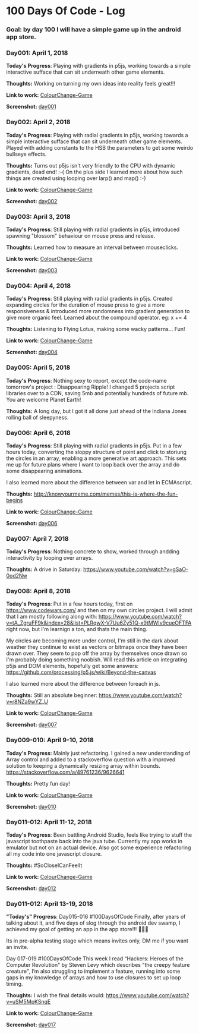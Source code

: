 # 100 Days Of Code - Log
### Goal: by day 100 I will have a simple game up in the android app store.

### Day001: April 1, 2018 

**Today's Progress**: Playing with gradients in p5js, working towards a simple interactive sufface that can sit underneath other game elements.

**Thoughts:** Working on turning my own ideas into reality feels great!!!

**Link to work:** [ColourChange-Game](https://github.com/LucheGames/ColourChange-Game/tree/master/01_ColorQuadrants)

**Screenshot:** [day001](https://github.com/LucheGames/ColourChange-Game/blob/master/Screenshots/Day001_Screenshot_01.jpg)


### Day002: April 2, 2018 

**Today's Progress**: Playing with radial gradients in p5js, working towards a simple interactive sufface that can sit underneath other game elements. Played with adding constants to the HSB the parameters to get some weirdo bullseye effects.

**Thoughts:** Turns out p5js isn't very friendly to the CPU with dynamic gradients, dead end! :-( On the plus side I learned more about how such things are created using looping over larp() and map() :-) 

**Link to work:** [ColourChange-Game](https://github.com/LucheGames/ColourChange-Game/tree/master/02_ColorRadial)

**Screenshot:** [day002](https://github.com/LucheGames/ColourChange-Game/blob/master/Screenshots/Day002_screenshot_03.jpg)


### Day003: April 3, 2018 

**Today's Progress**: Still playing with radial gradients in p5js, introduced spawning "blossom" behaviour on mouse press and release.

**Thoughts:** Learned how to measure an interval between mouseclicks.

**Link to work:** [ColourChange-Game](https://github.com/LucheGames/ColourChange-Game/tree/master/03_ColorRadialBlossoms)

**Screenshot:** [day003](https://github.com/LucheGames/ColourChange-Game/blob/master/Screenshots/Day003_screenshot_07.jpg)


### Day004: April 4, 2018 

**Today's Progress**: Still playing with radial gradients in p5js. 
Created expanding circles for the duration of mouse press to give a more responsiveness & introduced more randomness into gradient generation to give more organic feel. Learned about the compound operator. eg: x += 4

**Thoughts:** Listening to Flying Lotus, making some wacky patterns... Fun!

**Link to work:** [ColourChange-Game](https://github.com/LucheGames/ColourChange-Game/tree/master/04_ColorRadialExpandingClick)

**Screenshot:** [day004](https://github.com/LucheGames/ColourChange-Game/blob/master/Screenshots/Day004_screenshot_02.jpg)


### Day005: April 5, 2018 

**Today's Progress**: Nothing sexy to report, except the code-name tomorrow's project : Disappearing Ripple!
I changed 5 projects script libraries over to a CDN, saving 5mb and potentially hundreds of future mb. You are welcome Planet Earth!

**Thoughts:** A long day, but I got it all done just ahead of the Indiana Jones rolling ball of sleepyness.



### Day006: April 6, 2018 

**Today's Progress**: Still playing with radial gradients in p5js. 
Put in a few hours today, converting the sloppy structure of point and click to storiung the circles in an array, enabling a more generative art approach. This sets me up for future plans where I want to loop back over the array and do some disappearing animations.

I also learned more about the difference between var and let in ECMAscript.

**Thoughts:** http://knowyourmeme.com/memes/this-is-where-the-fun-begins

**Link to work:** [ColourChange-Game](https://github.com/LucheGames/ColourChange-Game/tree/master/05_HueShiftingTrailDumper)

**Screenshot:** [day006](https://github.com/LucheGames/ColourChange-Game/blob/master/Screenshots/Day006_screenshot_04.jpg)


### Day007: April 7, 2018 

**Today's Progress**: Nothing concrete to show, worked through andding interactivity by looping over arrays.

**Thoughts:** A drive in Saturday: https://www.youtube.com/watch?v=gSaO-0od2Nw



### Day008: April 8, 2018 

**Today's Progress**:  Put in a few hours today, first on https://www.codewars.com/ and then on my own circles project. I will admit that I am mostly following along with: https://www.youtube.com/watch?v=tA_ZgruFF9k&index=28&list=PLRqwX-V7Uu6Zy51Q-x9tMWIv9cueOFTFA right now, but I'm learnign a ton, and thats the main thing.

My circles are becoming more under control, I'm still in the dark about weather they continue to exist as vectors or bitmaps once they have been drawn over. They seem to pop off the array by themselves once drawn so I'm probably doing something noobish. Will read this article on integrating p5js and DOM elements, hopefully get some answers:
https://github.com/processing/p5.js/wiki/Beyond-the-canvas

I also learned more about the difference between foreach in js.

**Thoughts:** Still an absolute beginner: https://www.youtube.com/watch?v=r8NZa9wYZ_U

**Link to work:** [ColourChange-Game](https://github.com/LucheGames/ColourChange-Game/tree/master/06_DisappearingRipple)

**Screenshot:** [day007](https://github.com/LucheGames/ColourChange-Game/blob/ace82a438a25f402bd834b70ad3a0bc76423a133/Screenshots/Day007_screenshot_02.jpg)


### Day009-010: April 9-10, 2018 

**Today's Progress**:  Mainly just refactoring. I gained a new understanding of Array control and added to a stackoverflow question with a improved solution to keeping a dynamically resizing array within bounds.
https://stackoverflow.com/a/49761236/9626641

**Thoughts:** Pretty fun day!

**Link to work:** [ColourChange-Game](https://github.com/LucheGames/ColourChange-Game/tree/master/07_DisappearingRipple02)

**Screenshot:** [day010](https://github.com/LucheGames/ColourChange-Game/blob/master/Screenshots/Day010_screenshot_03.jpg)



### Day011-012: April 11-12, 2018 

**Today's Progress**:  Been battling Android Studio, feels like trying to stuff the javascript toothpaste back into the java tube. Currently my app works in emulator but not on an actual device. Also got some experience refactoring all my code into one javascript closure.

**Thoughts:** #SoCloseICanFeelIt

**Link to work:** [ColourChange-Game](https://github.com/LucheGames/ColourChange-Game/tree/master/09_p5jsAndroidStudio)

**Screenshot:** [day012](https://github.com/LucheGames/ColourChange-Game/blob/master/Screenshots/Day012_screenshot_02.jpg)



### Day011-012: April 13-19, 2018 

**"Today's" Progress**:  Day015-016 #100DaysOfCode Finally, after years of talking about it, and five days of slog through the android dev swamp, I achieved my goal of getting an app in the app store!!! 🎉🎉🎉


Its in pre-alpha testing stage which means invites only, DM me if you want an invite.

Day 017-019 #100DaysOfCode This week I read “Hackers: Heroes of the Computer Revolution" by Steven Levy which describes "the creepy feature creature", I’m also struggling to implement a feature, running into some gaps in my knowledge of arrays and how to use closures to set up loop timing.

**Thoughts:** I wish the final details would: https://www.youtube.com/watch?v=uSM5MpKSnqE

**Link to work:** [ColourChange-Game](https://github.com/LucheGames/ColourChange-Game/tree/master/12_BackRipple)

**Screenshot:** [day017](https://github.com/LucheGames/ColourChange-Game/blob/master/Screenshots/Day017_screenshot_05.jpg)



